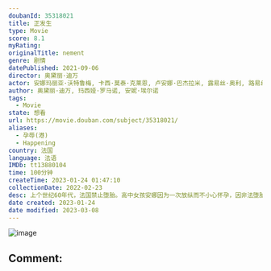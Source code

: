 ```yaml
---
doubanId: 35318021
title: 正发生
type: Movie
score: 8.1
myRating: 
originalTitle: nement
genre: 剧情
datePublished: 2021-09-06
director: 奥黛丽·迪万
actor: 安娜玛丽亚·沃特鲁梅, 卡西·莫泰·克莱恩, 卢安娜·巴杰拉米, 露易丝·奥利, 路易丝·舍维约特, 皮奥·马麦, 桑德里娜·博内尔, 安娜·穆格拉利斯, 阿丽斯·德·朗克桑, 法布里齐奥·隆吉奥内, 塞德里克·梅斯伯格, undefined, undefined
author: 奥黛丽·迪万, 玛西娅·罗马诺, 安妮·埃尔诺
tags:
  - Movie
state: 想看
url: https://movie.douban.com/subject/35318021/
aliases:
  - 孕辱(港)
  - Happening
country: 法国
language: 法语
IMDb: tt13880104
time: 100分钟
createTime: 2023-01-24 01:47:10
collectionDate: 2022-02-23
desc: 上个世纪60年代，法国禁止堕胎。高中女孩安娜因为一次放纵而不小心怀孕，因非法堕胎而面临的法律和生命危险，以及牺牲在学业和未来之间做出选择，寻求各种办法偷偷堕胎的故事。
date created: 2023-01-24
date modified: 2023-03-08
---
```


![image](p2872897338.jpg)

Comment:
---
